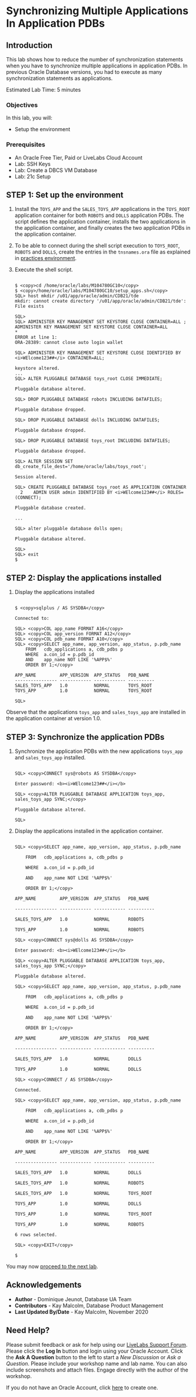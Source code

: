 # Synchronizing Multiple Applications In Application PDBs

## Introduction

This lab shows how to reduce the number of synchronization statements when you have to synchronize multiple applications in application PDBs. In previous Oracle Database versions, you had to execute as many synchronization statements as applications.

Estimated Lab Time: 5 minutes

### Objectives

In this lab, you will:
* Setup the environment

### Prerequisites

* An Oracle Free Tier, Paid or LiveLabs Cloud Account
* Lab: SSH Keys
* Lab: Create a DBCS VM Database
* Lab: 21c Setup


## **STEP 1:** Set up the environment

1. Install the `TOYS_APP` and the `SALES_TOYS_APP` applications in the `TOYS_ROOT` application container for both `ROBOTS` and `DOLLS` application PDBs. The script defines the application container, installs the two applications in the application container, and finally creates the two application PDBs in the application container.

2. To be able to connect during the shell script execution to `TOYS_ROOT`, `ROBOTS` and `DOLLS`, create the entries in the `tnsnames.ora` file as explained in [practices environment](https://docs-uat.us.oracle.com/en/database/oracle/oracle-database/21/ftnew/practices-environment1.html#GUID-467FB8FF-C8CC-48A0-B39A-5F7E7B9A9CF8__GUID-08108F3C-C78A-45B7-8452-6985DF9EF1DD).

3. Execute the shell script.

    ```
    
    $ <copy>cd /home/oracle/labs/M104780GC10</copy>
    $ <copy>/home/oracle/labs/M104780GC10/setup_apps.sh</copy>
    SQL> host mkdir /u01/app/oracle/admin/CDB21/tde
    mkdir: cannot create directory '/u01/app/oracle/admin/CDB21/tde': File exists
    
    SQL>
    SQL> ADMINISTER KEY MANAGEMENT SET KEYSTORE CLOSE CONTAINER=ALL ;
    ADMINISTER KEY MANAGEMENT SET KEYSTORE CLOSE CONTAINER=ALL
    *
    ERROR at line 1:
    ORA-28389: cannot close auto login wallet
    
    SQL> ADMINISTER KEY MANAGEMENT SET KEYSTORE CLOSE IDENTIFIED BY <i>WElcome123##</i> CONTAINER=ALL;
    
    keystore altered.
    ...
    SQL> ALTER PLUGGABLE DATABASE toys_root CLOSE IMMEDIATE;
    
    Pluggable database altered.
    
    SQL> DROP PLUGGABLE DATABASE robots INCLUDING DATAFILES;
    
    Pluggable database dropped.
    
    SQL> DROP PLUGGABLE DATABASE dolls INCLUDING DATAFILES;
    
    Pluggable database dropped.
    
    SQL> DROP PLUGGABLE DATABASE toys_root INCLUDING DATAFILES;
    
    Pluggable database dropped.
    
    SQL> ALTER SESSION SET db_create_file_dest='/home/oracle/labs/toys_root';
    
    Session altered.
    
    SQL> CREATE PLUGGABLE DATABASE toys_root AS APPLICATION CONTAINER
      2    ADMIN USER admin IDENTIFIED BY <i>WElcome123##</i> ROLES=(CONNECT);
    
    Pluggable database created.
    
    ...
    
    SQL> alter pluggable database dolls open;
    
    Pluggable database altered.
    
    SQL>
    SQL> exit
    $
    
    ```

## **STEP 2:** Display the applications installed

1. Display the applications installed

	```

	$ <copy>sqlplus / AS SYSDBA</copy>

	Connected to:

	SQL> <copy>COL app_name FORMAT A16</copy>
	SQL> <copy>COL app_version FORMAT A12</copy>
	SQL> <copy>COL pdb_name FORMAT A10</copy>
	SQL> <copy>SELECT app_name, app_version, app_status, p.pdb_name
		FROM   cdb_applications a, cdb_pdbs p
		WHERE  a.con_id = p.pdb_id
		AND    app_name NOT LIKE '%APP$%'
		ORDER BY 1;</copy>

	APP_NAME         APP_VERSION  APP_STATUS   PDB_NAME
	---------------- ------------ ------------ ----------
	SALES_TOYS_APP   1.0          NORMAL       TOYS_ROOT
	TOYS_APP         1.0          NORMAL       TOYS_ROOT

	SQL>

	```

  Observe that the applications `toys_app` and `sales_toys_app` are installed in the application container at version 1.0.

## **STEP 3:** Synchronize the application PDBs

1. Synchronize the application PDBs with the new applications `toys_app` and `sales_toys_app` installed.

  
	```
	
	SQL> <copy>CONNECT sys@robots AS SYSDBA</copy>
	
	Enter password: <b><i>WElcome123##</i></b>
	
	SQL> <copy>ALTER PLUGGABLE DATABASE APPLICATION toys_app, sales_toys_app SYNC;</copy>
	
	Pluggable database altered.
	
	SQL>
	
	```

2. Display the applications installed in the application container.

  
	```
	
	SQL> <copy>SELECT app_name, app_version, app_status, p.pdb_name
	
		FROM   cdb_applications a, cdb_pdbs p
	
		WHERE  a.con_id = p.pdb_id
	
		AND    app_name NOT LIKE '%APP$%'
	
		ORDER BY 1;</copy>
	
	APP_NAME         APP_VERSION  APP_STATUS   PDB_NAME
	
	---------------- ------------ ------------ ----------
	
	SALES_TOYS_APP   1.0          NORMAL       ROBOTS
	
	TOYS_APP         1.0          NORMAL       ROBOTS
	
	SQL> <copy>CONNECT sys@dolls AS SYSDBA</copy>
	
	Enter password: <b><i>WElcome123##</i></b>
	
	SQL> <copy>ALTER PLUGGABLE DATABASE APPLICATION toys_app, sales_toys_app SYNC;</copy>
	
	Pluggable database altered.
	
	SQL> <copy>SELECT app_name, app_version, app_status, p.pdb_name
	
		FROM   cdb_applications a, cdb_pdbs p
	
		WHERE  a.con_id = p.pdb_id
	
		AND    app_name NOT LIKE '%APP$%'
	
		ORDER BY 1;</copy>
	
	APP_NAME         APP_VERSION  APP_STATUS   PDB_NAME
	
	---------------- ------------ ------------ ----------
	
	SALES_TOYS_APP   1.0          NORMAL       DOLLS
	
	TOYS_APP         1.0          NORMAL       DOLLS
	
	SQL> <copy>CONNECT / AS SYSDBA</copy>
	
	Connected.
	
	SQL> <copy>SELECT app_name, app_version, app_status, p.pdb_name
	
		FROM   cdb_applications a, cdb_pdbs p
	
		WHERE  a.con_id = p.pdb_id
	
		AND    app_name NOT LIKE '%APP$%'
	
		ORDER BY 1;</copy>  
	
	APP_NAME         APP_VERSION  APP_STATUS   PDB_NAME
	
	---------------- ------------ ------------ ----------
	
	SALES_TOYS_APP   1.0          NORMAL       DOLLS
	
	SALES_TOYS_APP   1.0          NORMAL       ROBOTS
	
	SALES_TOYS_APP   1.0          NORMAL       TOYS_ROOT
	
	TOYS_APP         1.0          NORMAL       DOLLS
	
	TOYS_APP         1.0          NORMAL       TOYS_ROOT
	
	TOYS_APP         1.0          NORMAL       ROBOTS
	
	6 rows selected.
	
	SQL> <copy>EXIT</copy>
	
	$
	
	```

You may now [proceed to the next lab](#next).

## Acknowledgements
* **Author** - Dominique Jeunot, Database UA Team
* **Contributors** -  Kay Malcolm, Database Product Management
* **Last Updated By/Date** -  Kay Malcolm, November 2020

## Need Help?
Please submit feedback or ask for help using our [LiveLabs Support Forum](https://community.oracle.com/tech/developers/categories/livelabsdiscussions). Please click the **Log In** button and login using your Oracle Account. Click the **Ask A Question** button to the left to start a *New Discussion* or *Ask a Question*.  Please include your workshop name and lab name.  You can also include screenshots and attach files.  Engage directly with the author of the workshop.

If you do not have an Oracle Account, click [here](https://profile.oracle.com/myprofile/account/create-account.jspx) to create one.
